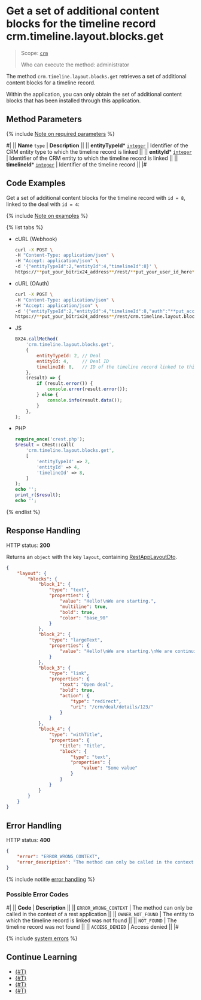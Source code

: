 # Get a set of additional content blocks for the timeline record crm.timeline.layout.blocks.get

> Scope: [`crm`](../../../scopes/permissions.md)
>
> Who can execute the method: administrator

The method `crm.timeline.layout.blocks.get` retrieves a set of additional content blocks for a timeline record.

Within the application, you can only obtain the set of additional content blocks that has been installed through this application.

## Method Parameters

{% include [Note on required parameters](../../../../_includes/required.md) %}

#|
|| **Name**
`type` | **Description** ||
|| **entityTypeId***
[`integer`](../../../data-types.md) | Identifier of the CRM entity type to which the timeline record is linked ||
|| **entityId***
[`integer`](../../../data-types.md) | Identifier of the CRM entity to which the timeline record is linked ||
|| **timelineId***
[`integer`](../../../data-types.md) | Identifier of the timeline record ||
|#

## Code Examples

Get a set of additional content blocks for the timeline record with `id = 8`, linked to the deal with `id = 4`:

{% include [Note on examples](../../../../_includes/examples.md) %}

{% list tabs %}

- cURL (Webhook)

    ```bash
    curl -X POST \
    -H "Content-Type: application/json" \
    -H "Accept: application/json" \
    -d '{"entityTypeId":2,"entityId":4,"timelineId":8}' \
    https://**put_your_bitrix24_address**/rest/**put_your_user_id_here**/**put_your_webhook_here**/crm.timeline.layout.blocks.get
    ```

- cURL (OAuth)

    ```bash
    curl -X POST \
    -H "Content-Type: application/json" \
    -H "Accept: application/json" \
    -d '{"entityTypeId":2,"entityId":4,"timelineId":8,"auth":"**put_access_token_here**"}' \
    https://**put_your_bitrix24_address**/rest/crm.timeline.layout.blocks.get
    ```

- JS

    ```js
    BX24.callMethod(
        'crm.timeline.layout.blocks.get',
        {
            entityTypeId: 2, // Deal
            entityId: 4,     // Deal ID
            timelineId: 8,   // ID of the timeline record linked to this deal
        },
        (result) => {
            if (result.error()) {
                console.error(result.error());
            } else {
                console.info(result.data());
            }
        },
    );
    ```

- PHP

    ```php
    require_once('crest.php');
    $result = CRest::call(
        'crm.timeline.layout.blocks.get',
        [
            'entityTypeId' => 2,
            'entityId' => 4,
            'timelineId' => 8,
        ]
    );
    echo '';
    print_r($result);
    echo '';
    ```

{% endlist %}

## Response Handling

HTTP status: **200**

Returns an `object` with the key `layout`, containing [RestAppLayoutDto](../activities/configurable/structure/rest-app-layout-dto.md).

```json
{
    "layout": {
        "blocks": {
            "block_1": {
                "type": "text",
                "properties": {
                    "value": "Hello!\nWe are starting.",
                    "multiline": true,
                    "bold": true,
                    "color": "base_90"
                }
            },
            "block_2": {
                "type": "largeText",
                "properties": {
                    "value": "Hello!\nWe are starting.\nWe are continuing.\nWe are still working on this.\nWe are continuing.\nWe are close to the result.\nGoodbye."
                }
            },
            "block_3": {
                "type": "link",
                "properties": {
                    "text": "Open deal",
                    "bold": true,
                    "action": {
                        "type": "redirect",
                        "uri": "/crm/deal/details/123/"
                    }
                }
            },
            "block_4": {
                "type": "withTitle",
                "properties": {
                    "title": "Title",
                    "block": {
                        "type": "text",
                        "properties": {
                            "value": "Some value"
                        }
                    }
                }
            }
        }
    }
}
```

## Error Handling

HTTP status: **400**

```json
{
    "error": "ERROR_WRONG_CONTEXT",
    "error_description": "The method can only be called in the context of a rest application"
}
```

{% include notitle [error handling](../../../../_includes/error-info.md) %}

### Possible Error Codes

#|
|| **Code** | **Description** ||
|| `ERROR_WRONG_CONTEXT` | The method can only be called in the context of a rest application ||
|| `OWNER_NOT_FOUND` | The entity to which the timeline record is linked was not found ||
|| `NOT_FOUND` | The timeline record was not found ||
|| `ACCESS_DENIED` | Access denied ||
|#

{% include [system errors](../../../../_includes/system-errors.md) %}

## Continue Learning 

- [{#T}](./index.md)
- [{#T}](./crm-timeline-layout-blocks-set.md)
- [{#T}](./crm-timeline-layout-blocks-delete.md)
- [{#T}](./content-blocks-test-app.md)